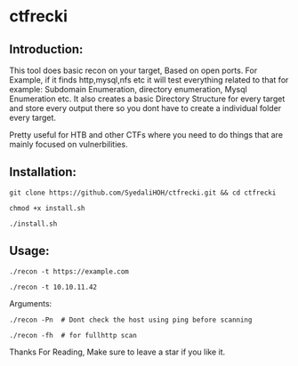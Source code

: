 # ctfrecki

## Introduction:

This tool does basic recon on your target, Based on open ports.
For Example, if it finds http,mysql,nfs etc it will test everything related to that for example: Subdomain Enumeration, directory enumeration, Mysql Enumeration etc.
It also creates a basic Directory Structure for every target and store every output there so you dont have to create a individual folder every target.

Pretty useful for HTB and other CTFs where you need to do things that are mainly focused on vulnerbilities.

## Installation:

```git clone https://github.com/SyedaliHOH/ctfrecki.git && cd ctfrecki```

```chmod +x install.sh```

```./install.sh```

## Usage:

```./recon -t https://example.com```

```./recon -t 10.10.11.42```

Arguments:

```./recon -Pn  # Dont check the host using ping before scanning```

```./recon -fh  # for fullhttp scan```


Thanks For Reading, Make sure to leave a star if you like it.

